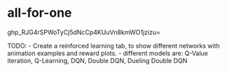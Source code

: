 # all-for-one
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=


TODO:
    - Create a reinforced learning tab, to show different networks with animation examples and reward plots.
    - different models are: Q-Value iteration, Q-Learning, DQN, Double DQN, Dueling Double DQN